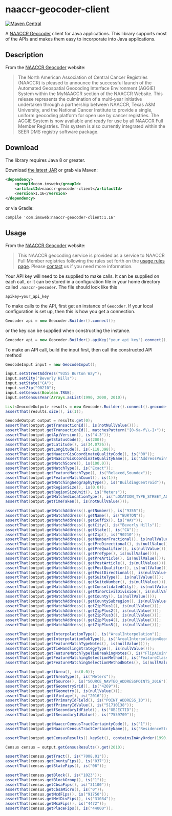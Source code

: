 # naaccr-geocoder-client

[![Maven Central](https://maven-badges.herokuapp.com/maven-central/com.imsweb/naaccr-geocoder-client/badge.svg)](https://maven-badges.herokuapp.com/maven-central/com.imsweb/naaccr-geocoder-client)

A [NAACCR Geocoder](https://geo.naaccr.org) client for Java applications.  This library supports most of the APIs and
makes them easy to incorporate into Java applications.

## Description

From the [NAACCR Geocoder](https://geo.naaccr.org) website:

> The North American Association of Central Cancer Registries (NAACCR) is pleased to announce the successful launch of the 
> Automated Geospatial Geocoding Interface Environment (AGGIE) System within the MyNAACCR section of the NAACCR Website. This 
> release represents the culmination of a multi-year initiative undertaken through a partnership between NAACCR, Texas A&M University, 
> and the National Cancer Institute to provide a single, uniform geocoding platform for open use by cancer registries. The AGGIE 
> System is now available and ready for use by all NAACCR Full Member Registries. This system is also currently integrated within the 
> SEER DMS registry software package.

## Download

The library requires Java 8 or greater.

Download [the latest JAR][1] or grab via Maven:

```xml
<dependency>
    <groupId>com.imsweb</groupId>
    <artifactId>naaccr-geocoder-client</artifactId>
    <version>1.16</version>
</dependency>
```

or via Gradle:

```
compile 'com.imsweb:naaccr-geocoder-client:1.16'
```

## Usage

From the [NAACCR Geocoder](https://geo.naaccr.org) website:

> This NAACCR geocoding service is provided as a service to NAACCR Full Member registries following the rules set forth on the 
[usage rules page](https://geo.naaccr.org/About/UsageCosts.aspx). Please [contact](https://geo.naaccr.org/Support/ContactUs.aspx) 
us if you need more information.

Your API key will need to be supplied to make calls.  It can be supplied on each call, or it can be stored in a
configuration file in your home directory called `.naaccr-geocoder`.  The file should look like this

```
apikey=your_api_key
```

To make calls to the API, first get an instance of `Geocoder`.  If your local configuration is set up, then this is how you get a
connection.

```java
Geocoder api = new Geocoder.Builder().connect();
```

or the key can be supplied when constructing the instance.

```java
Geocoder api = new Geocoder.Builder().apiKey("your_api_key").connect();
```

To make an API call, build the input first, then call the constructed API method

```java
GeocodeInput input = new GeocodeInput();

input.setStreetAddress("9355 Burton Way");
input.setCity("Beverly Hills");
input.setState("CA");
input.setZip("90210");
input.setCensus(Boolean.TRUE);
input.setCensusYear(Arrays.asList(1990, 2000, 2010));

List<GeocodeOutput> results = new Geocoder.Builder().connect().geocode(input);
assertThat(results.size(), is(1));

GeocodeOutput output = results.get(0);
assertThat(output.getTransactionId(), is(notNullValue()));
assertThat(output.getTransactionId(), matchesPattern("[0-9a-f\\-]+"));
assertThat(output.getApiVersion(), is("4.3"));
assertThat(output.getStatusCode(), is(200));
assertThat(output.getLatitude(), is(34.0726));
assertThat(output.getLongitude(), is(-118.398));
assertThat(output.getNaaccrGisCoordinateQualityCode(), is("00"));
assertThat(output.getNaaccrGisCoordinateQualityName(), is("AddressPoint"));
assertThat(output.getMatchScore(), is(100.0));
assertThat(output.getMatchType(), is("Exact"));
assertThat(output.getFeatureMatchType(), is("Relaxed,Soundex"));
assertThat(output.getFeatureMatchCount(), is(1));
assertThat(output.getMatchingGeographyType(), is("BuildingCentroid"));
assertThat(output.getRegionSize(), is(0.0));
assertThat(output.getRegionSizeUnit(), is("Meters"));
assertThat(output.getMatchedLocationType(), is("LOCATION_TYPE_STREET_ADDRESS"));
assertThat(output.getTimeTaken(), is(notNullValue()));

assertThat(output.getMatchAddress().getNumber(), is("9355"));
assertThat(output.getMatchAddress().getName(), is("BURTON"));
assertThat(output.getMatchAddress().getSuffix(), is("WAY"));
assertThat(output.getMatchAddress().getCity(), is("Beverly Hills"));
assertThat(output.getMatchAddress().getState(), is("CA"));
assertThat(output.getMatchAddress().getZip(), is("90210"));
assertThat(output.getMatchAddress().getNumberFractional(), is(nullValue()));
assertThat(output.getMatchAddress().getPreDirectional(), is(nullValue()));
assertThat(output.getMatchAddress().getPreQualifier(), is(nullValue()));
assertThat(output.getMatchAddress().getPreType(), is(nullValue()));
assertThat(output.getMatchAddress().getPreArticle(), is(nullValue()));
assertThat(output.getMatchAddress().getPostArticle(), is(nullValue()));
assertThat(output.getMatchAddress().getPostQualifier(), is(nullValue()));
assertThat(output.getMatchAddress().getPostDirectional(), is(nullValue()));
assertThat(output.getMatchAddress().getSuiteType(), is(nullValue()));
assertThat(output.getMatchAddress().getSuiteNumber(), is(nullValue()));
assertThat(output.getMatchAddress().getConsolidatedCity(), is(nullValue()));
assertThat(output.getMatchAddress().getMinorCivilDivision(), is(nullValue()));
assertThat(output.getMatchAddress().getCounty(), is(nullValue()));
assertThat(output.getMatchAddress().getCountySubregion(), is(nullValue()));
assertThat(output.getMatchAddress().getZipPlus1(), is(nullValue()));
assertThat(output.getMatchAddress().getZipPlus2(), is(nullValue()));
assertThat(output.getMatchAddress().getZipPlus3(), is(nullValue()));
assertThat(output.getMatchAddress().getZipPlus4(), is(nullValue()));
assertThat(output.getMatchAddress().getZipPlus5(), is(nullValue()));

assertThat(output.getInterpolationType(), is("ArealInterpolation"));
assertThat(output.getInterpolationSubType(), is("ArealInterpolationGeometricCentroid"));
assertThat(output.getFeatureMatchTypeNotes(), is(nullValue()));
assertThat(output.getTieHandlingStrategyType(), is(nullValue())); 
assertThat(output.getFeatureMatchTypeTieBreakingNotes(), is("FlipACoin"));
assertThat(output.getFeatureMatchingSelectionMethod(), is("FeatureClassBased"));
assertThat(output.getFeatureMatchingSelectionMethodNotes(), is(nullValue()));

assertThat(output.getfArea(), is(0.0));
assertThat(output.getfAreaType(), is("Meters"));
assertThat(output.getfSource(), is("SOURCE_NAVTEQ_ADDRESSPOINTS_2016"));
assertThat(output.getfGeometrySrid(), is("4269"));
assertThat(output.getfGeometry(), is(nullValue()));
assertThat(output.getfVintage(), is("2016"));
assertThat(output.getfPrimaryIdField(), is("POINT_ADDRESS_ID"));
assertThat(output.getfPrimaryIdValue(), is("51710138"));
assertThat(output.getfSecondaryIdField(), is("OBJECTID"));
assertThat(output.getfSecondaryIdValue(), is("7559709"));

assertThat(output.getNaaccrCensusTractCertaintyCode(), is("1"));
assertThat(output.getNaaccrCensusTractCertaintyName(), is("ResidenceStreetAddress"));

assertThat(output.getCensusResults().keySet(), containsInAnyOrder(1990, 2000, 2010));

Census census = output.getCensusResults().get(2010);

assertThat(census.getTract(), is("7008.01"));
assertThat(census.getCountyFips(), is("037"));
assertThat(census.getStateFips(), is("06"));

assertThat(census.getBlock(), is("1023"));
assertThat(census.getBlockGroup(), is("1"));
assertThat(census.getCbsaFips(), is("31100"));
assertThat(census.getCbsaMicro(), is("0"));
assertThat(census.getMcdFips(), is("91750"));
assertThat(census.getMetDivFips(), is("31084"));
assertThat(census.getMsaFips(), is("4472"));
assertThat(census.getPlaceFips(), is("44000"));
```

[1]: http://repository.sonatype.org/service/local/artifact/maven/redirect?r=central-proxy&g=com.imsweb&a=naaccr-geocoder-client&v=LATEST

